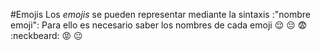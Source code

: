 #Emojis
	Los *emojis* se pueden representar mediante la sintaxis :"nombre emoji":
	Para ello es necesario saber los nombres de cada emoji
	:relieved:
	:pensive:
	:fearful:
	:neckbeard:
	:rage:
	:neutral_face: